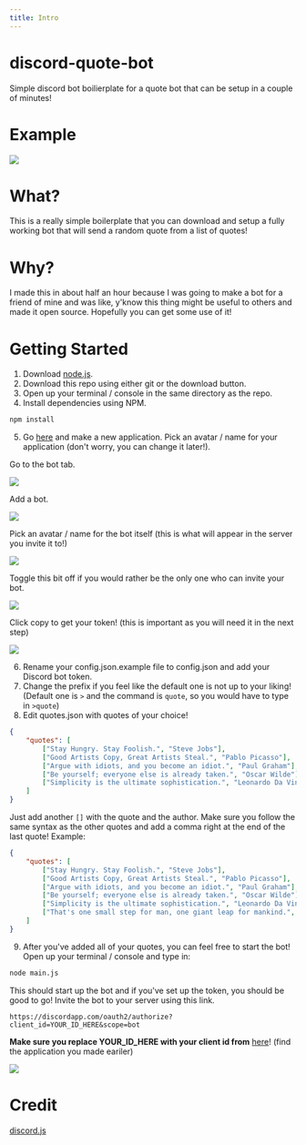 ```yaml
---
title: Intro
---
```

# discord-quote-bot
Simple discord bot boilierplate for a quote bot that can be setup in a couple of minutes!

# Example

![](https://i.imgur.com/VpO3Zi2.gif)

# What?
This is a really simple boilerplate that you can download and setup a fully working bot that will send a random quote from a list of quotes!

# Why?
I made this in about half an hour because I was going to make a bot for a friend of mine and was like, y'know this thing might be useful to others and made it open source.
Hopefully you can get some use of it!


# Getting Started
1. Download [node.js](https://nodejs.org/en/).
2. Download this repo using either git or the download button.
3. Open up your terminal / console in the same directory as the repo.
4. Install dependencies using NPM.

```sh
npm install
```

5. Go [here](https://discordapp.com/developers/applications/) and make a new application. 
Pick an avatar / name for your application (don't worry, you can change it later!).

Go to the bot tab.

![](https://i.imgur.com/epQrK5k.png)

Add a bot.

![](https://i.imgur.com/hOCEpK6.png)

Pick an avatar / name for the bot itself (this is what will appear in the server you invite it to!)

![](https://i.imgur.com/TzEdACa.png)

Toggle this bit off if you would rather be the only one who can invite your bot.

![](https://i.imgur.com/VPu8aCA.png)

Click copy to get your token! (this is important as you will need it in the next step)

![](https://i.imgur.com/AIkf8q0.png)

6. Rename your config.json.example file to config.json and add your Discord bot token.
7. Change the prefix if you feel like the default one is not up to your liking! (Default one is `>` and the command is `quote`, so you would have to type in `>quote`)
8. Edit quotes.json with quotes of your choice! 

```json
{
    "quotes": [
        ["Stay Hungry. Stay Foolish.", "Steve Jobs"],
        ["Good Artists Copy, Great Artists Steal.", "Pablo Picasso"],
        ["Argue with idiots, and you become an idiot.", "Paul Graham"],
        ["Be yourself; everyone else is already taken.", "Oscar Wilde"],
        ["Simplicity is the ultimate sophistication.", "Leonardo Da Vinci"]
    ]
}
```

Just add another `[]` with the quote and the author. Make sure you follow the same syntax as the other quotes and add a comma right at the end of the last quote!
Example: 

```json
{
    "quotes": [
        ["Stay Hungry. Stay Foolish.", "Steve Jobs"],
        ["Good Artists Copy, Great Artists Steal.", "Pablo Picasso"],
        ["Argue with idiots, and you become an idiot.", "Paul Graham"],
        ["Be yourself; everyone else is already taken.", "Oscar Wilde"],
        ["Simplicity is the ultimate sophistication.", "Leonardo Da Vinci"],
        ["That's one small step for man, one giant leap for mankind.", "Neil Armstrong"]
    ]
}
```

9. After you've added all of your quotes, you can feel free to start the bot! Open up your terminal / console and type in:

```sh
node main.js
```

This should start up the bot and if you've set up the token, you should be good to go!
Invite the bot to your server using this link. 

```
https://discordapp.com/oauth2/authorize?client_id=YOUR_ID_HERE&scope=bot
```

**Make sure you replace YOUR_ID_HERE with your client id from** [here](https://discordapp.com/developers/applications/)! (find the application you made eariler)

![](https://i.imgur.com/bTTyxkI.png)

# Credit

[discord.js](https://discord.js.org/#/)

<!-- more -->